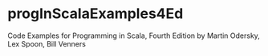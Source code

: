 # progInScalaExamples4Ed
Code Examples for
Programming in Scala, Fourth Edition
by Martin Odersky, Lex Spoon, Bill Venners
